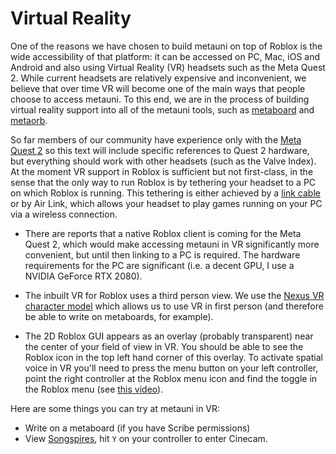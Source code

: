 # Virtual Reality

One of the reasons we have chosen to build metauni on top of Roblox is the wide accessibility of that platform: it can be accessed on PC, Mac, iOS and Android and also using Virtual Reality (VR) headsets such as the Meta Quest 2. While current headsets are relatively expensive and inconvenient, we believe that over time VR will become one of the main ways that people choose to access metauni. To this end, we are in the process of building virtual reality support into all of the metauni tools, such as [metaboard](https://github.com/metauni/metaboard) and [metaorb](https://github.com/metauni/orb).

So far members of our community have experience only with the [Meta Quest 2](https://store.facebook.com/au/quest/products/quest-2/) so this text will include specific references to Quest 2 hardware, but everything should work with other headsets (such as the Valve Index). At the moment VR support in Roblox is sufficient but not first-class, in the sense that the only way to run Roblox is by tethering your headset to a PC on which Roblox is running. This tethering is either achieved by a [link cable](https://store.facebook.com/au/quest/accessories/quest-2/link-cable/) or by Air Link, which allows your headset to play games running on your PC via a wireless connection.

* There are reports that a native Roblox client is coming for the Meta Quest 2, which would make accessing metauni in VR significantly more convenient, but until then linking to a PC is required. The hardware requirements for the PC are significant (i.e. a decent GPU, I use a NVIDIA GeForce RTX 2080).

* The inbuilt VR for Roblox uses a third person view. We use the [Nexus VR character model](https://thenexusavenger.itch.io/nexus-vr-character-model) which allows us to use VR in first person (and therefore be able to write on metaboards, for example).

* The 2D Roblox GUI appears as an overlay (probably transparent) near the center of your field of view in VR. You should be able to see the Roblox icon in the top left hand corner of this overlay. To activate spatial voice in VR you'll need to press the menu button on your left controller, point the right controller at the Roblox menu icon and find the toggle in the Roblox menu (see [this video](https://youtu.be/4AjUzqqjsGg)).

Here are some things you can try at metauni in VR:

* Write on a metaboard (if you have Scribe permissions)
* View [Songspires](https://www.roblox.com/games/8157928012/Songspires), hit `Y` on your controller to enter Cinecam.
